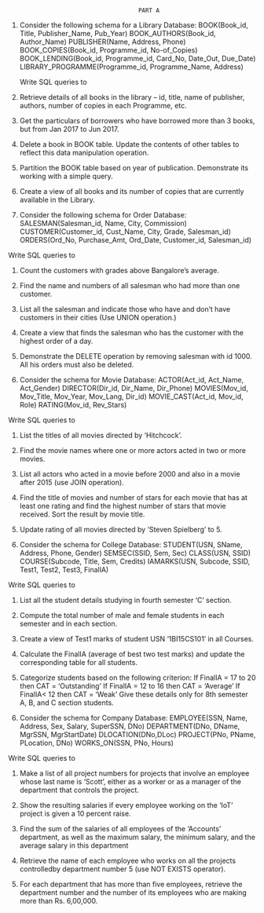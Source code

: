                                          PART A 
                                         
1. Consider the following schema for a Library Database: 
  BOOK(Book_id, Title, Publisher_Name, Pub_Year) 
  BOOK_AUTHORS(Book_id, Author_Name) 
  PUBLISHER(Name, Address, Phone) 
  BOOK_COPIES(Book_id, Programme_id, No-of_Copies) 
  BOOK_LENDING(Book_id, Programme_id, Card_No, Date_Out, Due_Date) 
  LIBRARY_PROGRAMME(Programme_id, Programme_Name, Address) 
  
   Write SQL queries to 
   
1. Retrieve details of all books in the library – id, title, name of publisher, authors, 
   number of copies in each Programme, etc.
   
2. Get the particulars of borrowers who have borrowed more than 3 books, but 
   from Jan 2017 to Jun 2017. 
   
3. Delete a book in BOOK table. Update the contents of other tables to reflect this 
   data manipulation operation. 
   
4. Partition the BOOK table based on year of publication. Demonstrate its working 
   with a simple query. 
   
5. Create a view of all books and its number of copies that are currently available 
   in the Library.
   
2. Consider the following schema for Order Database: 
  SALESMAN(Salesman_id, Name, City, Commission) 
  CUSTOMER(Customer_id, Cust_Name, City, Grade, Salesman_id) 
  ORDERS(Ord_No, Purchase_Amt, Ord_Date, Customer_id, Salesman_id)
  
  Write SQL queries to 
  
1. Count the customers with grades above Bangalore’s average. 

2. Find the name and numbers of all salesman who had more than one customer. 

3. List all the salesman and indicate those who have and don’t have customers in 
   their cities (Use UNION operation.) 
   
4. Create a view that finds the salesman who has the customer with the highest order 
   of a day. 
   
5. Demonstrate the DELETE operation by removing salesman with id 1000. All 
   his orders must also be deleted. 
   
3. Consider the schema for Movie Database: 
  ACTOR(Act_id, Act_Name, Act_Gender) 
  DIRECTOR(Dir_id, Dir_Name, Dir_Phone) 
  MOVIES(Mov_id, Mov_Title, Mov_Year, Mov_Lang, Dir_id) 
  MOVIE_CAST(Act_id, Mov_id, Role) 
  RATING(Mov_id, Rev_Stars) 
  
  Write SQL queries to 
  
1. List the titles of all movies directed by ‘Hitchcock’. 

2. Find the movie names where one or more actors acted in two or more movies.

3. List all actors who acted in a movie before 2000 and also in a movie after 2015 
   (use JOIN operation).
   
4. Find the title of movies and number of stars for each movie that has at least one 
rating and find the highest number of stars that movie received. Sort the result by 
movie title. 

5. Update rating of all movies directed by ‘Steven Spielberg’ to 5. 

4. Consider the schema for College Database: 
  STUDENT(USN, SName, Address, Phone, Gender) 
  SEMSEC(SSID, Sem, Sec) 
  CLASS(USN, SSID) 
  COURSE(Subcode, Title, Sem, Credits) 
  IAMARKS(USN, Subcode, SSID, Test1, Test2, Test3, FinalIA) 
  
 Write SQL queries to 
 
1. List all the student details studying in fourth semester ‘C’ section. 

2. Compute the total number of male and female students in each semester and in 
   each section.
   
3. Create a view of Test1 marks of student USN ‘1BI15CS101’ in all Courses. 

4. Calculate the FinalIA (average of best two test marks) and update the 
   corresponding table for all students. 
   
5. Categorize students based on the following criterion: 
  If FinalIA = 17 to 20 then CAT = ‘Outstanding’ 
  If FinalIA = 12 to 16 then CAT = ‘Average’ 
  If FinalIA< 12 then CAT = ‘Weak’ 
  Give these details only for 8th semester A, B, and C section students. 
  
  
5. Consider the schema for Company Database: 
  EMPLOYEE(SSN, Name, Address, Sex, Salary, SuperSSN, DNo) 
  DEPARTMENT(DNo, DName, MgrSSN, MgrStartDate) 
  DLOCATION(DNo,DLoc) 
  PROJECT(PNo, PName, PLocation, DNo) 
  WORKS_ON(SSN, PNo, Hours) 
  
  Write SQL queries to 
  
1. Make a list of all project numbers for projects that involve an employee whose 
   last name is ‘Scott’, either as a worker or as a manager of the department that 
   controls the project. 
   
2. Show the resulting salaries if every employee working on the ‘IoT’ project is 
   given a 10 percent raise. 
   
3. Find the sum of the salaries of all employees of the ‘Accounts’ department, as 
   well as the maximum salary, the minimum salary, and the average salary in this 
   department 
   
4. Retrieve the name of each employee who works on all the projects controlledby 
   department number 5 (use NOT EXISTS operator). 
   
5. For each department that has more than five employees, retrieve the department 
   number and the number of its employees who are making more than Rs. 
   6,00,000.
